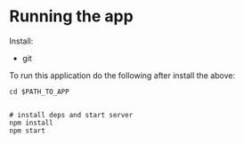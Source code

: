 # Running the app

Install:

* git

To run this application do the following after install the above:

```
cd $PATH_TO_APP


# install deps and start server
npm install
npm start
```